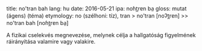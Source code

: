 title: no'tran bah
lang: hu
date: 2016-05-21
ipa: noɦt̪rɐn ba̤
gloss: mutat (ágens) (téma) 
etymology: no (szélhoni: tíz), tran > no'tran [noʔt̪rɐn] >> no'tran bah [noɦt̪rɐn ba̤]

A fizikai cselekvés megnevezése, melynek célja a hallgatóság figyelmének ráirányítása valamire vagy valakire.